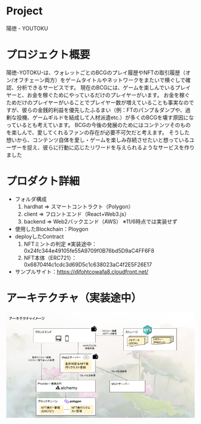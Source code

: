 # Project
陽徳 - YOUTOKU

# プロジェクト概要
陽徳-YOTOKU-は、ウォレットごとのBCGのプレイ履歴やNFTの取引履歴（オン/オフチェーン両方）をゲームタイトルやネットワークをまたいで横ぐしで確認、分析できるサービスです。 
現在のBCGには、ゲームを楽しんでいるプレイヤーと、お金を稼ぐためにやっているだけのプレイヤーがいます。
お金を稼ぐためだけのプレイヤーがいることでプレイヤー数が増えていることも事実なのですが、彼らの金銭的利益を優先したふるまい（例：FTのパンプ＆ダンプや、過剰な投機、ゲームギルドを結成して人材派遣etc.）が多くのBCGを壊す原因になっているとも考えています。
BCGの今後の発展のためにはコンテンツそのものを楽しんで、愛してくれるファンの存在が必要不可欠だと考えます。
そうした想いから、コンテンツ自体を愛し・ゲームを楽しみ存続させたいと想っているユーザーを捉え、彼らに行動に応じたリワードを与えられるようなサービスを作りました

# プロダクト詳細
* フォルダ構成
    1. hardhat => スマートコントラクト（Polygon）
    2. client => フロントエンド（React+Web3.js）
    3. backend => Web2バックエンド（AWS） ※11/6時点では実装せず
* 使用したBlockchain：Ploygon
* deployしたContract
    1. NFTミントの判定 ※実装途中：0x24fc344e49105fe55A9709f0B76bd5D9aC4FF6F8
    2. NFT本体（ERC721）：0x68704f4c1cdc3d69D5c1c638023aC4f2E5F26E17
* サンプルサイト：https://djfohtcowafa8.cloudfront.net/

# アーキテクチャ（実装途中）
![Architecture](doc/architecture.png)

